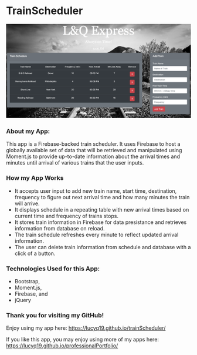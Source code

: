# TrainScheduler

![Image of trainScheduler](./assets/images/trainScheduler.png)

### About my App:

This app is a Firebase-backed train scheduler.  It uses Firebase to host a globally available set of data that will be retrieved and manipulated using Moment.js to provide up-to-date information about the arrival times and minutes until arrival of various trains that the user inputs. 

### How my App Works

* It accepts user input to add new train name, start time, destination, frequency to figure out next arrival time and how many minutes the train will arrive.
* It displays schedule in a repeating table with new arrival times based on current time and frequency of trains stops.
* It stores train information in Firebase for data presistance and retrieves information from database on reload.
* The train schedule refreshes every minute to reflect updated arrival information.
* The user can delete train information from schedule and database with a click of a button.

### Technologies Used for this App:

* Bootstrap,
* Moment.js,
* Firebase, and
* jQuery

### Thank you for visiting my GitHub!  
Enjoy using my app here: https://lucyq19.github.io/trainScheduler/

If you like this app, you may enjoy using more of my apps here: https://lucyq19.github.io/professionalPortfolio/